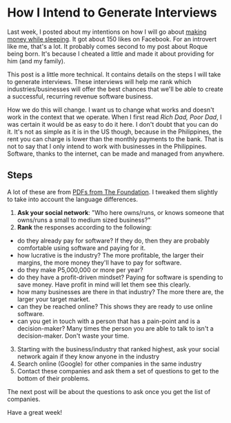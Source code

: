 # How I Intend to Generate Interviews

Last week, I posted about my intentions on how I will go about [making money while sleeping](journey). It got about 150 likes on Facebook. For an introvert like me, that's a lot. It probably comes second to my post about Roque being born. It's because I cheated a little and made it about providing for him (and my family).

This post is a little more technical. It contains details on the steps I will take to generate interviews. These interviews will help me rank which industries/businesses will offer the best chances that we'll be able to create a successful, recurring revenue software business.

How we do this will change. I want us to change what works and doesn't work in the context that we operate. When I first read *Rich Dad, Poor Dad*, I was certain it would be as easy to do it here. I don't doubt that you can do it. It's not as simple as it is in the US though, because in the Philippines, the rent you can charge is lower than the monthly payments to the bank. That is not to say that I only intend to work with businesses in the Philippines. Software, thanks to the internet, can be made and managed from anywhere.

## Steps

A lot of these are from [PDFs from The Foundation](foundation_pdfs). I tweaked them slightly to take into account the language differences.

1. **Ask your social network**: "Who here owns/runs, or knows someone that owns/runs a small to medium sized business?"
2. **Rank** the responses according to the following:
  - do they already pay for software? If they do, then they are probably comfortable using software and paying for it.
  - how lucrative is the industry? The more profitable, the larger their margins, the more money they'll have to pay for software.
  - do they make P5,000,000 or more per year?
  - do they have a profit-driven mindset? Paying for software is spending to save money. Have profit in mind will let them see this clearly.
  - how many businesses are there in that industry? The more there are, the larger your target market.
  - can they be reached online? This shows they are ready to use online software.
  - can you get in touch with a person that has a pain-point and is a decision-maker? Many times the person you are able to talk to isn't a decision-maker. Don't waste your time.
3. Starting with the business/industry that ranked highest, ask your social network again if they know anyone in the industry
4. Search online (Google) for other companies in the same industry
5. Contact these companies and ask them a set of questions to get to the bottom of their problems.

The next post will be about the questions to ask once you get the list of companies.

Have a great week!

  [journey]: https://medium.com/@ramontayag/journey-to-making-money-while-sleeping-e35cbe64c286
  [foundation_pdfs]: https://thefoundation.com/spi
